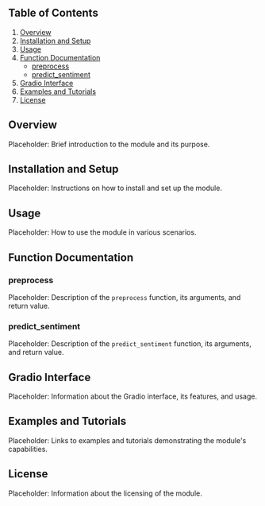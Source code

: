 ## Table of Contents
1. [Overview](#overview)
2. [Installation and Setup](#installation-and-setup)
3. [Usage](#usage)
4. [Function Documentation](#function-documentation)
   - [preprocess](#preprocess)
   - [predict_sentiment](#predict-sentiment)
5. [Gradio Interface](#gradio-interface)
6. [Examples and Tutorials](#examples-and-tutorials)
7. [License](#license)

## Overview
Placeholder: Brief introduction to the module and its purpose.

## Installation and Setup
Placeholder: Instructions on how to install and set up the module.

## Usage
Placeholder: How to use the module in various scenarios.

## Function Documentation
### preprocess
Placeholder: Description of the `preprocess` function, its arguments, and return value.

### predict_sentiment
Placeholder: Description of the `predict_sentiment` function, its arguments, and return value.

## Gradio Interface
Placeholder: Information about the Gradio interface, its features, and usage.

## Examples and Tutorials
Placeholder: Links to examples and tutorials demonstrating the module's capabilities.

## License
Placeholder: Information about the licensing of the module.

